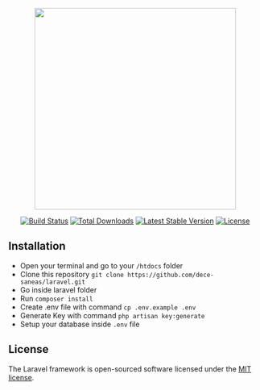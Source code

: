<p align="center"><a href="https://laravel.com" target="_blank"><img src="https://raw.githubusercontent.com/laravel/art/master/logo-lockup/5%20SVG/2%20CMYK/1%20Full%20Color/laravel-logolockup-cmyk-red.svg" width="400"></a></p>

<p align="center">
<a href="https://travis-ci.org/laravel/framework"><img src="https://travis-ci.org/laravel/framework.svg" alt="Build Status"></a>
<a href="https://packagist.org/packages/laravel/framework"><img src="https://poser.pugx.org/laravel/framework/d/total.svg" alt="Total Downloads"></a>
<a href="https://packagist.org/packages/laravel/framework"><img src="https://poser.pugx.org/laravel/framework/v/stable.svg" alt="Latest Stable Version"></a>
<a href="https://packagist.org/packages/laravel/framework"><img src="https://poser.pugx.org/laravel/framework/license.svg" alt="License"></a>
</p>

## Installation

- Open your terminal and go to your ` /htdocs ` folder
- Clone this repository ` git clone https://github.com/dece-saneas/laravel.git `
- Go inside laravel folder
- Run ` composer install `
- Create .env file with command ` cp .env.example .env `
- Generate Key with command ` php artisan key:generate `
- Setup your database inside ` .env ` file

## License

The Laravel framework is open-sourced software licensed under the [MIT license](https://opensource.org/licenses/MIT).
